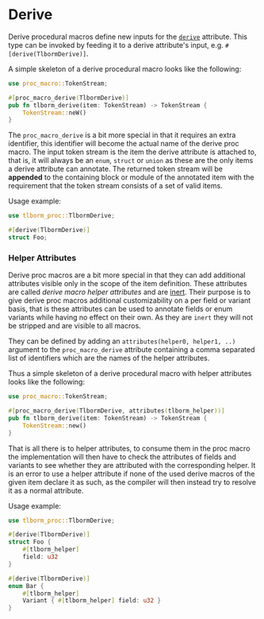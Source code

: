 # Derive

Derive procedural macros define new inputs for the [`derive`](https://doc.rust-lang.org/reference/attributes/derive.html) attribute.
This type can be invoked by feeding it to a derive attribute's input, e.g. `#[derive(TlbormDerive)]`.

A simple skeleton of a derive procedural macro looks like the following:
```rs
use proc_macro::TokenStream;

#[proc_macro_derive(TlbormDerive)]
pub fn tlborm_derive(item: TokenStream) -> TokenStream {
    TokenStream::neW()
}
```

The `proc_macro_derive` is a bit more special in that it requires an extra identifier, this identifier will become the actual name of the derive proc macro.
The input token stream is the item the derive attribute is attached to, that is, it will always be an `enum`, `struct` or `union` as these are the only items a derive attribute can annotate.
The returned token stream will be **appended** to the containing block or module of the annotated item with the requirement that the token stream consists of a set of valid items.

Usage example:
```rs
use tlborm_proc::TlbormDerive;

#[derive(TlbormDerive)]
struct Foo;
```

### Helper Attributes

Derive proc macros are a bit more special in that they can add additional attributes visible only in the scope of the item definition.
These attributes are called *derive macro helper attributes* and are [inert](https://doc.rust-lang.org/reference/attributes.html#active-and-inert-attributes).
Their purpose is to give derive proc macros additional customizability on a per field or variant basis, that is these attributes can be used to annotate fields or enum variants while having no effect on their own.
As they are `inert` they will not be stripped and are visible to all macros.

They can be defined by adding an `attributes(helper0, helper1, ..)` argument to the `proc_macro_derive` attribute containing a comma separated list of identifiers which are the names of the helper attributes.

Thus a simple skeleton of a derive procedural macro with helper attributes looks like the following:
```rs
use proc_macro::TokenStream;

#[proc_macro_derive(TlbormDerive, attributes(tlborm_helper))]
pub fn tlborm_derive(item: TokenStream) -> TokenStream {
    TokenStream::new()
}
```

That is all there is to helper attributes, to consume them in the proc macro the implementation will then have to check the attributes of fields and variants to see whether they are attributed with the corresponding helper.
It is an error to use a helper attribute if none of the used derive macros of the given item declare it as such, as the compiler will then instead try to resolve it as a normal attribute.

Usage example:
```rs
use tlborm_proc::TlbormDerive;

#[derive(TlbormDerive)]
struct Foo {
    #[tlborm_helper]
    field: u32
}

#[derive(TlbormDerive)]
enum Bar {
    #[tlborm_helper]
    Variant { #[tlborm_helper] field: u32 }
}
```
